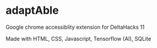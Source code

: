 # adaptAble
Google chrome accessiblity extension for DeltaHacks 11

Made with HTML, CSS, Javascript, Tensorflow (AI), SQLite
